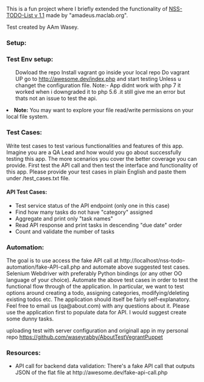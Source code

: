 This is a fun project where I briefly extended the functionality of <a href="https://github.com/amadeuspzs/TODO/tree/NSS-TODO">NSS-TODO-List v 1.1</a> made by "amadeus.maclab.org".

Test created by AAm Wasey.


<h3>Setup:</h3>


<h3>Test Env setup:</h3>
<ul>

Dowload the repo
Install vagrant
go inside your local repo 
Do vagrant UP
go to http://awesome.dev/index.php and start testing 
Unless u changet the configuration file.
Note:- App didnt work with php 7 it worked when i downgraded it to php 5.6 .it still give me an error but thats not an issue to test the api.
</ul>
<li><strong>Note:</strong> You may want to explore your file read/write permissions on your local file system.</li>

<h3>Test Cases:</h3>
<p>Write test cases to test various functionalities and features of this app. 
Imagine you are a QA Lead and how would you go about successfully testing this app. 
The more scenarios you cover the better coverage you can provide. First test the API call and then test the interface and functionality of this app. Please provide your test cases in plain English and paste them under 
/test_cases.txt file.
</p>
<h4>API Test Cases:</h4>

<ul>
<li>Test service status of the API endpoint (only one in this case)</li>
<li>Find how many tasks do not have "category" assigned</li>
<li>Aggregate and print only "task names"</li>
<li>Read API response and print tasks in descending "due date" order</li>
<li>Count and validate the number of tasks</li>
</ul>

<h3>Automation:</h3>
The goal is to use access the fake API call at http://localhost/nss-todo-automation/fake-API-call.php and automate above suggested test cases. 
Selenium Webdriver with preferably Python bindings (or any other OO language of your choice). Automate the above test cases in order to test the functional flow through of the application. In particular, we want to test options around creating a todo, assigning categories, modifying/deleting existing todos etc. The application should itself be fairly self-explanatory. Feel free to email us (qa@about.com) with any questions about it. Please use the application first to populate data for API. I would suggest create some dunny tasks.



uploading test with server configuration and originall app in my personal repo
https://github.com/waseyrabby/AboutTestVegrantPuppet


<h3>Resources:</h3>
<ul>
<li>API call for backend data validation: There's a fake API call that outputs JSON of the flat file at
http://awesome.dev/fake-api-call.php </li>

</ul>



